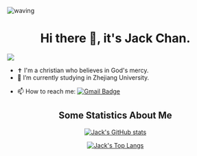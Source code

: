 ![waving](https://capsule-render.vercel.app/api?type=waving&height=200&text=I'm%20Jack%20Chan&fontAlign=60&fontAlignY=30&color=8ba6ff&fontColor=ffffff)


<h1 align="center">Hi there 👋, it's Jack Chan.</h1>

![](https://komarev.com/ghpvc/?username=Jack-Chan-2001&label=PROFILE_VIEWS)


- ✝ I'm a christian who believes in God's mercy.
- 🔭 I’m currently studying in Zhejiang University.
<!-- - 📫 How to reach me: [Email](mailto:chenjieke2001@gmail.com?subject=[GitHub]%20) -->
- 📫 How to reach me: [![Gmail Badge](https://img.shields.io/badge/-Gmail-c14438?style=flat-square&logo=Gmail&logoColor=white&link=mailto:chenjieke2001@gmail.com)](mailto:chenjieke2001@gmail.com?subject=[GitHub]%20)


<!--
**Jack-Chan-2001/Jack-Chan-2001** is a ✨ _special_ ✨ repository because its `README.md` (this file) appears on your GitHub profile.

Here are some ideas to get you started:

- 🔭 I’m currently working on ...
- 🌱 I’m currently learning ...
- 👯 I’m looking to collaborate on ...
- 🤔 I’m looking for help with ...
- 💬 Ask me about ...
- 📫 How to reach me: ...
- 😄 Pronouns: ...
- ⚡ Fun fact: ...
-->

<h2 align="center">Some Statistics About Me</h2>

[<div align="center">![Jack's GitHub stats](https://github-readme-stats.vercel.app/api?username=Jack-Chan-2001&show_icons=true&theme=react)](https://github.com/anuraghazra/github-readme-stats)

[<div align="center">![Jack's Top Langs](https://github-readme-stats.vercel.app/api/top-langs/?username=Jack-Chan-2001&theme=tokyonight)](https://github.com/anuraghazra/github-readme-stats)


<!-- [![GitHub Streak](https://github-readme-streak-stats.herokuapp.com/?user=Jack-Chan-2001&theme=dark)](https://git.io/streak-stats) -->
